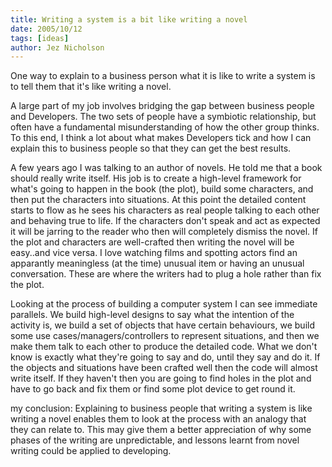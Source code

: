 ```yaml
---
title: Writing a system is a bit like writing a novel
date: 2005/10/12
tags: [ideas]
author: Jez Nicholson
---
```

One way to explain to a business person what it is like to write a system is to tell them that it's like writing a novel.

A large part of my job involves bridging the gap between business people and Developers. The two sets of people have a symbiotic relationship, but often have a fundamental misunderstanding of how the other group thinks. To this end, I think a lot about what makes Developers tick and how I can explain this to business people so that they can get the best results.

A few years ago I was talking to an author of novels. He told me that a book should really write itself. His job is to create a high-level framework for what's going to happen in the book (the plot), build some characters, and then put the characters into situations. At this point the detailed content starts to flow as he sees his characters as real people talking to each other and behaving true to life. If the characters don't speak and act as expected it will be jarring to the reader who then will completely dismiss the novel. If the plot and characters are well-crafted then writing the novel will be easy..and vice versa. I love watching films and spotting actors find an apparantly meaningless (at the time) unusual item or having an unusual conversation. These are where the writers had to plug a hole rather than fix the plot.

Looking at the process of building a computer system I can see immediate parallels. We build high-level designs to say what the intention of the activity is, we build a set of objects that have certain behaviours, we build some use cases/managers/controllers to represent situations, and then we make them talk to each other to produce the detailed code. What we don't know is exactly what they're going to say and do, until they say and do it. If the objects and situations have been crafted well then the code will almost write itself. If they haven't then you are going to find holes in the plot and have to go back and fix them or find some plot device to get round it.

my conclusion: Explaining to business people that writing a system is like writing a novel enables them to look at the process with an analogy that they can relate to. This may give them a better appreciation of why some phases of the writing are unpredictable, and lessons learnt from novel writing could be applied to developing.